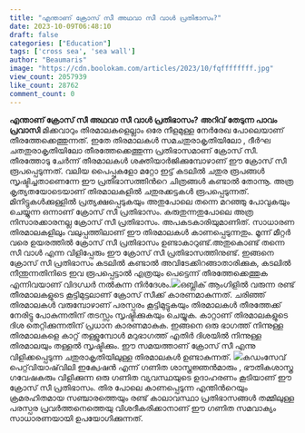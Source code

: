 ```yaml
---
title: "എന്താണ് ക്രോസ് സീ അഥവാ സീ വാള്‍ പ്രതിഭാസം?"
date: 2023-10-09T06:48:10
draft: false
categories: ["Education"]
tags: ['cross sea', 'sea wall']
author: "Beaumaris"
image: "https://cdn.boolokam.com/articles/2023/10/fqffffffff.jpg"
view_count: 2057939
like_count: 28762
comment_count: 0
---
```


**എന്താണ് ക്രോസ് സീ അഥവാ സീ വാള്‍ പ്രതിഭാസം?** **അറിവ് തേടുന്ന പാവം പ്രവാസി** മിക്കവാറും തിരമാലകളെല്ലാം ഒരേ നീളമുള്ള നേര്‍രേഖ പോലെയാണ് തീരത്തേക്കെത്തുന്നത്. ഇതേ തിരമാലകള്‍ സമചതുരാകൃതിയിലോ , ദീര്‍ഘ ചതതുരാകൃതിയിലോ തീരത്തേക്കെത്തുന്ന പ്രതിഭാസമാണ് ക്രോസ് സീ. തീരത്തോടു ചേര്‍ന്ന് തീരമാലകള്‍ ശക്തിയാര്‍ജിക്കുമ്പോഴാണ് ഈ ക്രോസ് സീ രൂപപ്പെടുന്നത്. വലിയ പൈപ്പുകളോ മറ്റോ ഇട്ട് കടലില്‍ ചതുര രൂപങ്ങള്‍ സൃഷ്ടിച്ചതാണെന്നേ ഈ പ്രതിഭാസത്തിന്‍റെ ചിത്രങ്ങള്‍ കണ്ടാല്‍ തോന്നൂ. അത്ര കൃത്യതയോടെയാണ് തിരമാലകളില്‍ ചതുരക്കട്ടകള്‍ രൂപപ്പെടുന്നത്. മിനിട്ടുകള്‍ക്കുള്ളില്‍ പ്രത്യക്ഷപ്പെടുകയും അതുപോലെ തന്നെ മറഞ്ഞു പോവുകയും ചെയ്യുന്ന ഒന്നാണ് ക്രോസ് സീ പ്രതിഭാസം. കരുതുന്നതുപോലെ അത്ര നിസാരക്കാരനല്ല ക്രോസ് സീ പ്രതിഭാസം. അപകടകാരിയുമാണിത്. സാധാരണ തിരമാലകളിലും വലുപ്പത്തിലാണ് ഈ തിരമാലകള്‍ കാണപ്പെടുന്നതും. മൂന്ന് മീറ്റര്‍ വരെ ഉയരത്തില്‍ ക്രോസ് സീ പ്രതിഭാസം ഉണ്ടാകാറുണ്ട്.അതുകൊണ്ട് തന്നെ സീ വാള്‍ എന്ന വിളിപ്പേരും ഈ ക്രോസ് സീ പ്രതിഭാസത്തിനുണ്ട്. ഇങ്ങനെ ക്രോസ് സീ പ്രതിഭാസം കടലില്‍ കണ്ടാല്‍ അവിടേക്കിറങ്ങാതാരിക്കുക‌, കടലില്‍ നീന്തുന്നതിനിടെ ഇവ രൂപപ്പെട്ടാല്‍ എത്രയും പെട്ടെന്ന് തീരത്തേക്കെത്തുക എന്നിവയാണ് വിദഗ്ധർ നല്‍കുന്ന നിര്‍ദേശം.![](https://cdn.boolokam.com/articles/2023/10/ffffff.webp)ഒബ്ലിക് ആംഗിളില്‍ വരുന്ന രണ്ട് തീരമാലകളുടെ കൂട്ടിമുട്ടലാണ് ക്രോസ് സീക്ക് കാരണമാകുന്നത്. ചരിഞ്ഞ് തിരമാലകള്‍ വരുമ്പോഴാണ് പരസ്പരം കൂട്ടിമുട്ടുകയും തിരമാലകള്‍ തീരത്തേക്ക് നേരിട്ടു പോകുന്നതിന് തടസ്സം സൃഷ്ടിക്കുകയും ചെയ്യുക. കാറ്റാണ് തിരമാലകളുടെ ദിശ തെറ്റിക്കുന്നതിന് പ്രധാന കാരണമാകുക. ഇങ്ങനെ ഒരു ഭാഗത്ത് നിന്നുള്ള തിരമാലകളെ കാറ്റ് തള്ളുമ്പോള്‍ മറുഭാഗത്ത് എതിര്‍ ദിശയില്‍ നിന്നുള്ള തിരമാലയും തള്ളല്‍ സൃഷ്ടിക്കും. ഈ സമയത്താണ് ക്രോസ് സീ എന്നു വിളിക്കപ്പെടുന്ന ചതുരാകൃതിയിലുള്ള തിരമാലകള്‍ ഉണ്ടാകുന്നത്. ![](https://cdn.boolokam.com/articles/2023/10/wwwwww.webp)കഡംസേവ് പെറ്റ്‌‌വിയാഷ്‌‍വിലി ഇക്വേഷന്‍ എന്ന് ഗണിത ശാസ്ത്രജ്ഞന്‍മാരും , ഭൗതികശാസ്ത്ര ഗവേഷകരും വിളിക്കുന്ന ഒരു ഗണിത വ്യവസ്ഥയുടെ ഉദാഹരണം കൂടിയാണ് ഈ ക്രോസ് സീ പ്രതിഭാസം. തിര പോലെ കാണപ്പെടുന്ന എന്തിന്‍റെയും ക്രമരഹിതമായ സഞ്ചാരത്തെയും രണ്ട് കാലാവസ്ഥാ പ്രതിഭാസങ്ങള്‍ തമ്മിലുള്ള പരസ്പര പ്രവര്‍ത്തനെത്തെയു വിശദീകരിക്കാനാണ് ഈ ഗണിത സമവാക്യം സാധാരണയായി ഉപയോഗിക്കുന്നത്.
